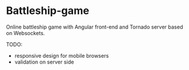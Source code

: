 # Battleship-game

Online battleship game with Angular front-end and Tornado server based on Websockets.


TODO:
- responsive design for mobile browsers
- validation on server side
